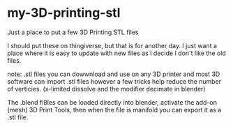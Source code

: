 # my-3D-printing-stl
Just a place to put a few 3D Printing STL files



I should put these on thingiverse, but that is for another day. I just want a place where it is easy to update with new files as I decide I don't like the old files.



note: .stl files you can dowwnload and use on any 3D printer and most 3D software can import .stl files however a few tricks help reduce the number of verticies. (x-limited dissolve and the modifier decimate in blender)


The .blend fi8les can be loaded directly into blender, activate the add-on (mesh) 3D Print Tools, then when the file is manifold you can export it as a .stl file.


